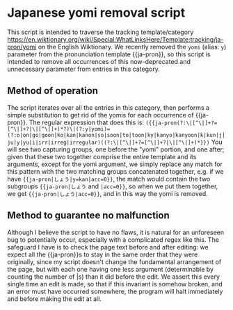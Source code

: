 # Japanese yomi removal script
This script is intended to traverse the tracking template/category https://en.wiktionary.org/wiki/Special:WhatLinksHere/Template:tracking/ja-pron/yomi on the English Wiktionary.
We recently removed the `yomi` (alias: `y`) parameter from the pronunciation template {{ja-pron}}, so this script is intended to remove all occurrences of this
now-deprecated and unnecessary parameter from entries in this category.

## Method of operation
The script iterates over all the entries in this category, then performs a simple substitution to get rid of the yomis for each occurrence of
{{ja-pron}}.
The regular expression that does this is: `({{ja-pron(?:\|[^\|]+?=[^\|]+?|\|[^\|]+)*?)\|(?:y|yomi)=(?:o|on|go|goon|ko|kan|kanon|so|soon|to|toon|ky|kanyo|kanyoon|k|kun|j|ju|y|yu|i|irr|irreg|irregular)((?:\|[^\|]+?=[^\|]+?|\|[^\|]+)*}})`
You will see two capturing groups, one before the "yomi" portion, and one after; given that these two together comprise the entire template and its arguments,
except for the yomi argument, we simply replace any match for this pattern with the two matching groups concatenated together,
e.g. if we have `{{ja-pron|しょう|y=kan|acc=0}}`, the match would contain the two subgroups  `{{ja-pron|しょう` and `|acc=0}}`, so when we put them
together, we get `{{ja-pron|しょう|acc=0}}`, and in this way the yomi is removed.

## Method to guarantee no malfunction
Although I believe the script to have no flaws, it is natural for an unforeseen bug to potentially occur, especially with a complicated regex
like this. The safeguard I have is to check the page text before and after editing: we expect all the {{ja-pron}}s to stay in the same order
that they were originally, since my script doesn't change the fundamental arrangement of the page, but with each one having one less argument
(determinable by counting the number of |s) than it did before the edit. We assert this every single time an edit is made, so that if this invariant
is somehow broken, and an error must have occurred somewhere, the program will halt immediately and before making the edit at all.
